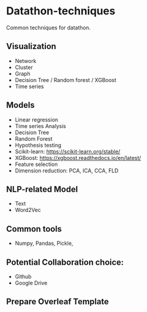 # Datathon-techniques
Common techniques for datathon.


## Visualization

- Network
- Cluster
- Graph
- Decision Tree / Random forest / XGBoost
- Time series


## Models

- Linear regression
- Time series Analysis
- Decision Tree
- Random Forest
- Hypothesis testing
- Scikit-learn: https://scikit-learn.org/stable/
- XGBoost: https://xgboost.readthedocs.io/en/latest/
- Feature selection
- Dimension reduction: PCA, ICA, CCA, FLD



## NLP-related Model

- Text
- Word2Vec

## Common tools

- Numpy, Pandas, Pickle, 

## Potential Collaboration choice:

- Github
- Google Drive

## Prepare Overleaf Template



